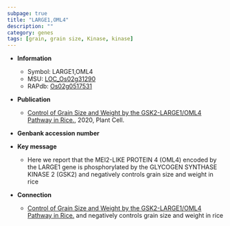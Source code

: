 ```yaml
---
subpage: true
title: "LARGE1,OML4"
description: ""
category: genes
tags: [grain, grain size, Kinase, kinase]
---
```


* **Information**  
    + Symbol: LARGE1,OML4  
    + MSU: [LOC_Os02g31290](http://rice.plantbiology.msu.edu/cgi-bin/ORF_infopage.cgi?orf=LOC_Os02g31290)  
    + RAPdb: [Os02g0517531](http://rapdb.dna.affrc.go.jp/viewer/gbrowse_details/irgsp1?name=Os02g0517531)  

* **Publication**  
    + [Control of Grain Size and Weight by the GSK2-LARGE1/OML4 Pathway in Rice.](http://www.ncbi.nlm.nih.gov/pubmed?term=Control+of+Grain+Size+and+Weight+by+the+GSK2-LARGE1/OML4+Pathway+in+Rice.%5BTitle%5D), 2020, Plant Cell.

* **Genbank accession number**  

* **Key message**  
    + Here we report that the MEI2-LIKE PROTEIN 4 (OML4) encoded by the LARGE1 gene is phosphorylated by the GLYCOGEN SYNTHASE KINASE 2 (GSK2) and negatively controls grain size and weight in rice

* **Connection**  
    + [Control of Grain Size and Weight by the GSK2-LARGE1/OML4 Pathway in Rice.](GSK2) and negatively controls grain size and weight in rice



